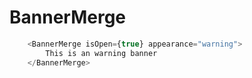 # BannerMerge

```javascript
    <BannerMerge isOpen={true} appearance="warning">
        This is an warning banner
    </BannerMerge>
```